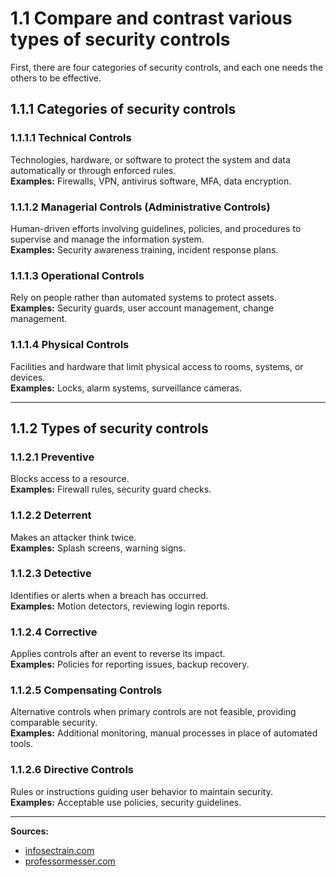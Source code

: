 # 1.1 Compare and contrast various types of security controls

First, there are four categories of security controls, and each one needs the others to be effective.

## 1.1.1 Categories of security controls

### 1.1.1.1 Technical Controls
Technologies, hardware, or software to protect the system and data automatically or through enforced rules.  
**Examples:** Firewalls, VPN, antivirus software, MFA, data encryption.

### 1.1.1.2 Managerial Controls (Administrative Controls)
Human-driven efforts involving guidelines, policies, and procedures to supervise and manage the information system.  
**Examples:** Security awareness training, incident response plans.

### 1.1.1.3 Operational Controls
Rely on people rather than automated systems to protect assets.  
**Examples:** Security guards, user account management, change management.

### 1.1.1.4 Physical Controls
Facilities and hardware that limit physical access to rooms, systems, or devices.  
**Examples:** Locks, alarm systems, surveillance cameras.

---

## 1.1.2 Types of security controls

### 1.1.2.1 Preventive
Blocks access to a resource.  
**Examples:** Firewall rules, security guard checks.

### 1.1.2.2 Deterrent
Makes an attacker think twice.  
**Examples:** Splash screens, warning signs.

### 1.1.2.3 Detective
Identifies or alerts when a breach has occurred.  
**Examples:** Motion detectors, reviewing login reports.

### 1.1.2.4 Corrective
Applies controls after an event to reverse its impact.  
**Examples:** Policies for reporting issues, backup recovery.

### 1.1.2.5 Compensating Controls
Alternative controls when primary controls are not feasible, providing comparable security.  
**Examples:** Additional monitoring, manual processes in place of automated tools.

### 1.1.2.6 Directive Controls
Rules or instructions guiding user behavior to maintain security.  
**Examples:** Acceptable use policies, security guidelines.

---

**Sources:**  
- [infosectrain.com](https://www.infosectrain.com)  
- [professormesser.com](https://www.professormesser.com)
